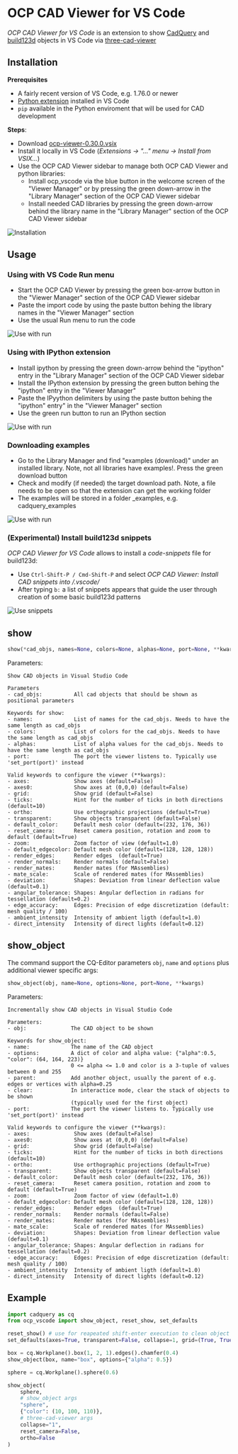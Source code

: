 # OCP CAD Viewer for VS Code

_OCP CAD Viewer for VS Code_ is an extension to show [CadQuery](https://github.com/cadquery/cadquery) and [build123d](https://github.com/gumyr/build123d) objects in VS Code via [three-cad-viewer](https://github.com/bernhard-42/three-cad-viewer)

## Installation

**Prerequisites**

-   A fairly recent version of VS Code, e.g. 1.76.0 or newer
-   [Python extension](https://marketplace.visualstudio.com/items?itemName=ms-python.python) installed in VS Code
-   `pip` available in the Python enviroment that will be used for CAD development

**Steps**:

-   Download [ocp-viewer-0.30.0.vsix](https://github.com/bernhard-42/vscode-cadquery-viewer/releases/download/v0.30.0/ocp-viewer-0.30.0.vsix)
-   Install it locally in VS Code (_Extensions -> "..." menu -> Install from VSIX..._)
-   Use the OCP CAD Viewer sidebar to manage both OCP CAD Viewer and python libraries:
    -   Install ocp_vscode via the blue button in the welcome screen of the "Viewer Manager" or by pressing the green down-arrow in the "Library Manager" section of the OCP CAD Viewer sidebar
    -   Install needed CAD libraries by pressing the green down-arrow behind the library name in the "Library Manager" section of the OCP CAD Viewer sidebar

![Installation](screenshots/ocp_vscode-install.gif)

## Usage

### Using with VS Code Run menu

-   Start the OCP CAD Viewer by pressing the green box-arrow button in the "Viewer Manager" section of the OCP CAD Viewer sidebar
-   Paste the import code by using the paste button behing the library names in the "Viewer Manager" section
-   Use the usual Run menu to run the code

![Use with run](screenshots/ocp_vscode-work.gif)

### Using with IPython extension

-   Install ipython by pressing the green down-arrow behind the "ipython" entry in the "Library Manager" section of the OCP CAD Viewer sidebar
-   Install the IPython extension by pressing the green button behing the "ipython" entry in the "Viewer Manager"
-   Paste the IPyython delimiters by using the paste button behing the "ipython" entry" in the "Viewer Manager" section
-   Use the green run button to run an IPython section

![Use with run](screenshots/ocp_vscode-ipython.gif)

### Downloading examples

-   Go to the Library Manager and find "examples (download)" under an installed library. Note, not all libraries have examples!. Press the green download button
-   Check and modify (if needed) the target download path. Note, a file needs to be open so that the extension can get the working folder
-   The examples will be stored in a folder <library>\_examples, e.g. cadquery_examples

![Use with run](screenshots/ocp_vscode-examples.gif)

### (Experimental) Install build123d snippets

_OCP CAD Viewer for VS Code_ allows to install a _code-snippets_ file for build123d:

-   Use `Ctrl-Shift-P / Cmd-Shift-P` and select _OCP CAD Viewer: Install CAD snippets into <project>/.vscode/_
-   After typing `b:` a list of snippets appears that guide the user through creation of some basic build123d patterns

![Use snippets](screenshots/ocp_vscode-snippets.gif)

## show

```python
show(*cad_objs, names=None, colors=None, alphas=None, port=None, **kwargs):
```

Parameters:

```text
Show CAD objects in Visual Studio Code

Parameters
- cad_objs:          All cad objects that should be shown as positional parameters

Keywords for show:
- names:             List of names for the cad_objs. Needs to have the same length as cad_objs
- colors:            List of colors for the cad_objs. Needs to have the same length as cad_objs
- alphas:            List of alpha values for the cad_objs. Needs to have the same length as cad_objs
- port:              The port the viewer listens to. Typically use 'set_port(port)' instead

Valid keywords to configure the viewer (**kwargs):
- axes:              Show axes (default=False)
- axes0:             Show axes at (0,0,0) (default=False)
- grid:              Show grid (default=False)
- ticks:             Hint for the number of ticks in both directions (default=10)
- ortho:             Use orthographic projections (default=True)
- transparent:       Show objects transparent (default=False)
- default_color:     Default mesh color (default=(232, 176, 36))
- reset_camera:      Reset camera position, rotation and zoom to default (default=True)
- zoom:              Zoom factor of view (default=1.0)
- default_edgecolor: Default mesh color (default=(128, 128, 128))
- render_edges:      Render edges  (default=True)
- render_normals:    Render normals (default=False)
- render_mates:      Render mates (for MAssemblies)
- mate_scale:        Scale of rendered mates (for MAssemblies)
- deviation:         Shapes: Deviation from linear deflection value (default=0.1)
- angular_tolerance: Shapes: Angular deflection in radians for tessellation (default=0.2)
- edge_accuracy:     Edges: Precision of edge discretization (default: mesh quality / 100)
- ambient_intensity  Intensity of ambient ligth (default=1.0)
- direct_intensity   Intensity of direct lights (default=0.12)
```

## show_object

The command support the CQ-Editor parameters `obj`, `name` and `options` plus additional viewer specific args:

```python
show_object(obj, name=None, options=None, port=None, **kwargs)
```

Parameters:

```text
Incrementally show CAD objects in Visual Studio Code

Parameters:
- obj:              The CAD object to be shown

Keywords for show_object:
- name:             The name of the CAD object
- options:          A dict of color and alpha value: {"alpha":0.5, "color": (64, 164, 223)}
                    0 <= alpha <= 1.0 and color is a 3-tuple of values between 0 and 255
- parent:           Add another object, usually the parent of e.g. edges or vertices with alpha=0.25
- clear:            In interactice mode, clear the stack of objects to be shown
                    (typically used for the first object)
- port:             The port the viewer listens to. Typically use 'set_port(port)' instead

Valid keywords to configure the viewer (**kwargs):
- axes:              Show axes (default=False)
- axes0:             Show axes at (0,0,0) (default=False)
- grid:              Show grid (default=False)
- ticks:             Hint for the number of ticks in both directions (default=10)
- ortho:             Use orthographic projections (default=True)
- transparent:       Show objects transparent (default=False)
- default_color:     Default mesh color (default=(232, 176, 36))
- reset_camera:      Reset camera position, rotation and zoom to default (default=True)
- zoom:              Zoom factor of view (default=1.0)
- default_edgecolor: Default mesh color (default=(128, 128, 128))
- render_edges:      Render edges  (default=True)
- render_normals:    Render normals (default=False)
- render_mates:      Render mates (for MAssemblies)
- mate_scale:        Scale of rendered mates (for MAssemblies)
- deviation:         Shapes: Deviation from linear deflection value (default=0.1)
- angular_tolerance: Shapes: Angular deflection in radians for tessellation (default=0.2)
- edge_accuracy:     Edges: Precision of edge discretization (default: mesh quality / 100)
- ambient_intensity  Intensity of ambient ligth (default=1.0)
- direct_intensity   Intensity of direct lights (default=0.12)
```

## Example

```python
import cadquery as cq
from ocp_vscode import show_object, reset_show, set_defaults

reset_show() # use for reapeated shift-enter execution to clean object buffer
set_defaults(axes=True, transparent=False, collapse=1, grid=(True, True, True))

box = cq.Workplane().box(1, 2, 1).edges().chamfer(0.4)
show_object(box, name="box", options={"alpha": 0.5})

sphere = cq.Workplane().sphere(0.6)

show_object(
    sphere,
    # show_object args
    "sphere",
    {"color": (10, 100, 110)},
    # three-cad-viewer args
    collapse="1",
    reset_camera=False,
    ortho=False
)
```
